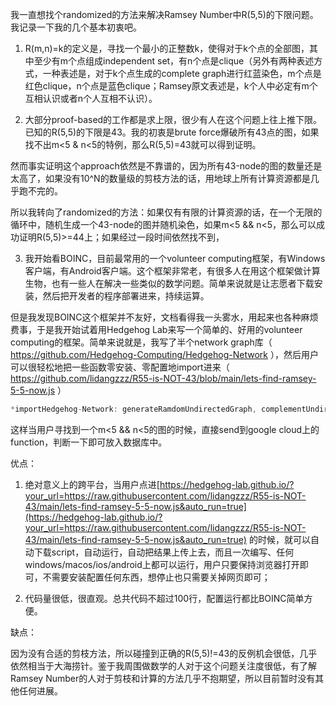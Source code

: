 我一直想找个randomized的方法来解决Ramsey Number中R(5,5)的下限问题。我记录一下我的几个基本初衷吧。

1. R(m,n)=k的定义是，寻找一个最小的正整数k，使得对于k个点的全部图，其中至少有m个点组成independent set，有n个点是clique（另外有两种表述方式，一种表述是，对于k个点生成的complete graph进行红蓝染色，m个点是红色clique，n个点是蓝色clique；Ramsey原文表述是，k个人中必定有m个互相认识或者n个人互相不认识）。

2. 大部分proof-based的工作都是求上限，很少有人在这个问题上往上推下限。已知的R(5,5)的下限是43。我的初衷是brute force爆破所有43点的图，如果找不出m<5 & n<5的特例，那么R(5,5)=43就可以得到证明。

然而事实证明这个approach依然是不靠谱的，因为所有43-node的图的数量还是太高了，如果没有10^N的数量级的剪枝方法的话，用地球上所有计算资源都是几乎跑不完的。

所以我转向了randomized的方法：如果仅有有限的计算资源的话，在一个无限的循环中，随机生成一个43-node的图并随机染色，如果m<5 && n<5，那么可以成功证明R(5,5)>=44上；如果经过一段时间依然找不到，

3. 我开始看BOINC，目前最常用的一个volunteer computing框架，有Windows客户端，有Android客户端。这个框架非常老，有很多人在用这个框架做计算生物，也有一些人在解决一些类似的数学问题。简单来说就是让志愿者下载安装，然后把开发者的程序部署进来，持续运算。

但是我发现BOINC这个框架并不友好，文档看得我一头雾水，用起来也各种麻烦费事，于是我开始试着用Hedgehog Lab来写一个简单的、好用的volunteer computing的框架。简单来说就是，我写了半个network graph库（ https://github.com/Hedgehog-Computing/Hedgehog-Network ），然后用户可以很轻松地把一些函数零安装、零配置地import进来（ https://github.com/lidangzzz/R55-is-NOT-43/blob/main/lets-find-ramsey-5-5-now.js ）

```js
*importHedgehog-Network: generateRamdomUndirectedGraph, complementUndirectedGraph, matrix2edgeSet, maxOrderOfClique
```

这样当用户寻找到一个m<5 && n<5的图的时候，直接send到google cloud上的function，判断一下即可放入数据库中。

优点：

1. 绝对意义上的跨平台，当用户点进[https://hedgehog-lab.github.io/?your_url=https://raw.githubusercontent.com/lidangzzz/R55-is-NOT-43/main/lets-find-ramsey-5-5-now.js&auto_run=true](https://hedgehog-lab.github.io/?your_url=https://raw.githubusercontent.com/lidangzzz/R55-is-NOT-43/main/lets-find-ramsey-5-5-now.js&auto_run=true) 的时候，就可以自动下载script，自动运行，自动把结果上传上去，而且一次编写、任何windows/macos/ios/android上都可以运行，用户只要保持浏览器打开即可，不需要安装配置任何东西，想停止也只需要关掉网页即可；

2. 代码量很低，很直观。总共代码不超过100行，配置运行都比BOINC简单方便。

缺点：

因为没有合适的剪枝方法，所以碰撞到正确的R(5,5)!=43的反例机会很低，几乎依然相当于大海捞针。鉴于我周围做数学的人对于这个问题关注度很低，有了解Ramsey Number的人对于剪枝和计算的方法几乎不抱期望，所以目前暂时没有其他任何进展。
